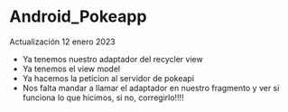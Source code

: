 # Android_Pokeapp

Actualización 12 enero 2023
- Ya tenemos nuestro adaptador del recycler view
- Ya tenemos el view model
- Ya hacemos la peticion al servidor de pokeapi
- Nos falta mandar a llamar el adaptador en nuestro fragmento y ver si funciona lo que hicimos, si no, corregirlo!!!!
